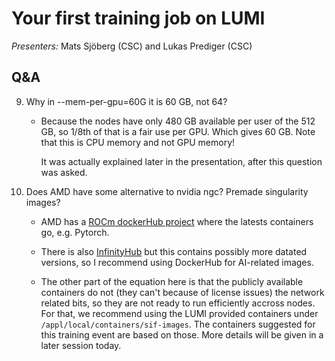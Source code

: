 # Your first training job on LUMI

*Presenters:* Mats Sjöberg (CSC) and Lukas Prediger (CSC)

## Q&A

9.  Why in --mem-per-gpu=60G it is 60 GB, not 64?

    -   Because the nodes have only 480 GB available per user of the 512 GB, so 1/8th of that is a fair use per GPU. Which gives 60 GB. Note that this is CPU memory and not GPU memory!

        It was actually explained later in the presentation, after this question was asked. 
   

10. Does AMD have some alternative to nvidia ngc? Premade singularity images?

    -   AMD has a [ROCm dockerHub project](https://hub.docker.com/u/rocm) where the latests containers go, e.g. Pytorch.

    -   There is also [InfinityHub](https://www.amd.com/en/developer/resources/infinity-hub.html) but this contains possibly more datated versions, so I recommend using DockerHub for AI-related images.

    -   The other part of the equation here is that the publicly available containers do not (they can't because of license issues) the network related bits, so they are not ready to run efficiently accross nodes. For that, we recommend using the LUMI provided containers under `/appl/local/containers/sif-images`. The containers suggested for this training event are based on those. More details will be given in a later session today.


